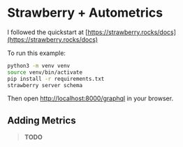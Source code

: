 # Strawberry + Autometrics

I followed the quickstart at [https://strawberry.rocks/docs](https://strawberry.rocks/docs)

To run this example:

```bash
python3 -m venv venv
source venv/bin/activate
pip install -r requirements.txt
strawberry server schema
```

Then open [http://localhost:8000/graphql](http://localhost:8000/graphql) in your browser.

## Adding Metrics

> **TODO**